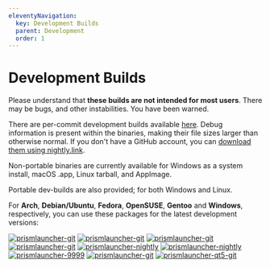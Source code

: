 ```yaml
---
eleventyNavigation:
  key: Development Builds
  parent: Development
  order: 1
---
```

# Development Builds

Please understand that **these builds are not intended for most users**. There may be bugs, and other instabilities. You have been warned.

There are per-commit development builds available [here](https://github.com/PrismLauncher/PrismLauncher/actions). Debug information is present within the binaries, making their file sizes larger than otherwise normal.
If you don't have a GitHub account, you can [download them using nightly.link](https://nightly.link/PrismLauncher/PrismLauncher/workflows/build/develop).

Non-portable binaries are currently available for Windows as a system install, macOS .app, Linux tarball, and AppImage.

Portable dev-builds are also provided; for both Windows and Linux.

For **Arch**, **Debian/Ubuntu**, **Fedora**, **OpenSUSE**, **Gentoo** and **Windows**, respectively, you can use these packages for the latest development versions:

[![prismlauncher-git](https://img.shields.io/badge/aur-prismlauncher--git-1793D1?style=flat-square&logo=archlinux&logoColor=white)](https://aur.archlinux.org/packages/prismlauncher-git/) [![prismlauncher-git](https://img.shields.io/badge/aur-prismlauncher--qt5--git-1793D1?style=flat-square&logo=archlinux&logoColor=white)](https://aur.archlinux.org/packages/prismlauncher-qt5-git/) [![prismlauncher-git](https://img.shields.io/badge/mpr-prismlauncher--git-A80030?style=flat-square&logo=debian&logoColor=white)](https://mpr.makedeb.org/packages/prismlauncher-git) [![prismlauncher-git](https://img.shields.io/badge/pacstall-prismlauncher--git-1793D1?style=flat-square&logo=ubuntu&logoColor=white)](https://pacstall.dev/packages/prismlauncher-git) [![prismlauncher-nightly](https://img.shields.io/badge/copr-prismlauncher--nightly-51A2DA?style=flat-square&logo=fedora&logoColor=white)](https://copr.fedorainfracloud.org/coprs/g3tchoo/prismlauncher/) [![prismlauncher-nightly](https://img.shields.io/badge/OBS-prismlauncher--nightly-3AB6A9?style=flat-square&logo=opensuse&logoColor=white)](https://build.opensuse.org/project/show/home:getchoo) [![prismlauncher-9999](https://img.shields.io/badge/gentoo-prismlauncher--9999-4D4270?style=flat-square&logo=gentoo&logoColor=white)](https://packages.gentoo.org/packages/games-action/prismlauncher) [![prismlauncher-git](https://img.shields.io/badge/scoop-prismlauncher--git-1793D1?style=flat-square&logo=windows&logoColor=white)](https://github.com/ScoopInstaller/Versions/blob/master/bucket/prismlauncher-git.json) [![prismlauncher-qt5-git](https://img.shields.io/badge/scoop-prismlauncher--qt5--git-1793D1?style=flat-square&logo=windows&logoColor=white)](https://github.com/ScoopInstaller/Versions/blob/master/bucket/prismlauncher-qt5-git.json)
